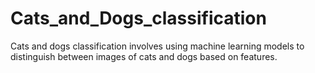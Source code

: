 # Cats_and_Dogs_classification
Cats and dogs classification involves using machine learning models to distinguish between images of cats and dogs based on features.
